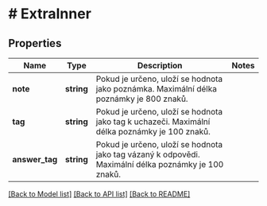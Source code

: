 # # ExtraInner

## Properties

Name | Type | Description | Notes
------------ | ------------- | ------------- | -------------
**note** | **string** | Pokud je určeno, uloží se hodnota jako poznámka. Maximální délka poznámky je 800 znaků. |
**tag** | **string** | Pokud je určeno, uloží se hodnota jako tag k uchazeči. Maximální délka poznámky je 100 znaků. |
**answer_tag** | **string** | Pokud je určeno, uloží se hodnota jako tag vázaný k odpovědi. Maximální délka poznámky je 100 znaků. |

[[Back to Model list]](../../README.md#models) [[Back to API list]](../../README.md#endpoints) [[Back to README]](../../README.md)
